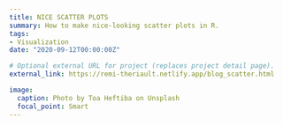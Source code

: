 ```yaml
---
title: NICE SCATTER PLOTS
summary: How to make nice-looking scatter plots in R.
tags:
- Visualization
date: "2020-09-12T00:00:00Z"

# Optional external URL for project (replaces project detail page).
external_link: https://remi-theriault.netlify.app/blog_scatter.html

image:
  caption: Photo by Toa Heftiba on Unsplash
  focal_point: Smart
---
```

